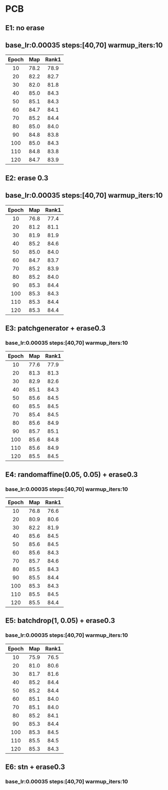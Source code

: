 # PCB
## E1: no erase
## base_lr:0.00035 steps:[40,70] warmup_iters:10
|Epoch|Map|Rank1|
 |:------:|:------:|:------:|
 |10|78.2|78.9|
 |20|82.2|82.7|
 |30|82.0|81.8|
 |40|85.0|84.3|
 |50|85.1|84.3|
 |60|84.7|84.1|
 |70|85.2|84.4|
 |80|85.0|84.0|
 |90|84.8|83.8|
 |100|85.0|84.3|
 |110|84.8|83.8|
 |120|84.7|83.9|
 
## E2: erase 0.3
## base_lr:0.00035 steps:[40,70] warmup_iters:10
|Epoch|Map|Rank1|
 |:------:|:------:|:------:|
 |10|76.8|77.4|
 |20|81.2|81.1|
 |30|81.9|81.9|
 |40|85.2|84.6|
 |50|85.0|84.0|
 |60|84.7|83.7|
 |70|85.2|83.9|
 |80|85.2|84.0|
 |90|85.3|84.4|
 |100|85.3|84.3|
 |110|85.3|84.4|
 |120|85.3|84.4|

## E3: patchgenerator + erase0.3
### base_lr:0.00035 steps:[40,70] warmup_iters:10
|Epoch|Map|Rank1|
 |:------:|:------:|:------:|
 |10|77.6|77.9|
 |20|81.3|81.3|
 |30|82.9|82.6|
 |40|85.1|84.3|
 |50|85.6|84.5|
 |60|85.5|84.5|
 |70|85.4|84.5|
 |80|85.6|84.9|
 |90|85.7|85.1|
 |100|85.6|84.8|
 |110|85.6|84.9|
 |120|85.5|84.5|
 
 ## E4: randomaffine(0.05, 0.05) + erase0.3
### base_lr:0.00035 steps:[40,70] warmup_iters:10
|Epoch|Map|Rank1|
 |:------:|:------:|:------:|
 |10|76.8|76.6|
 |20|80.9|80.6|
 |30|82.2|81.9|
 |40|85.6|84.5|
 |50|85.6|84.5|
 |60|85.6|84.3|
 |70|85.7|84.6|
 |80|85.5|84.3|
 |90|85.5|84.4|
 |100|85.3|84.3|
 |110|85.5|84.5|
 |120|85.5|84.4|
 
  ## E5: batchdrop(1, 0.05) + erase0.3
### base_lr:0.00035 steps:[40,70] warmup_iters:10
|Epoch|Map|Rank1|
 |:------:|:------:|:------:|
 |10|75.9|76.5|
 |20|81.0|80.6|
 |30|81.7|81.6|
 |40|85.2|84.4|
 |50|85.2|84.4|
 |60|85.1|84.0|
 |70|85.1|84.0|
 |80|85.2|84.1|
 |90|85.3|84.4|
 |100|85.3|84.5|
 |110|85.5|84.5|
 |120|85.3|84.3|
 
 ## E6: stn + erase0.3
### base_lr:0.00035 steps:[40,70] warmup_iters:10
